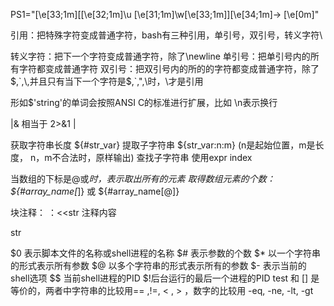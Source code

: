   PS1="\[\e[33;1m\][\[\e[32;1m\]\u \[\e[31;1m\]\w\[\e[33;1m\]]\[\e[34;1m\]-> \[\e[0m\]"


引用：把特殊字符变成普通字符，bash有三种引用，单引号，双引号，转义字符\

转义字符：把下一个字符变成普通字符，除了\newline
单引号：把单引号内的所有字符都变成普通字符
双引号：把双引号内的所的的字符都变成普通字符，除了$,`,\,并且只有当下一个字符是$,`,",\时，\才是引用

形如$'string'的单词会按照ANSI C的标准进行扩展，比如 \n表示换行

|& 相当于 2>&1 |


获取字符串长度 ${#str_var}
提取子字符串   ${str_var:n:m}
(n是起始位置，m是长度， n，m不合法时，原样输出)
查找子字符串   使用expr index 

当数组的下标是@或*时，表示取出所有的元素
取得数组元素的个数： ${#array_name[*]}
或 
${#array_name[@]}

 
块注释： ：<<str 注释内容
 
str
 

 
$0 表示脚本文件的名称或shell进程的名称
$# 表示参数的个数
$* 以一个字符串的形式表示所有参数
$@ 以多个字符串的形式表示所有的参数
$- 表示当前的shell选项
$$ 当前shell进程的PID
$!后台运行的最后一个进程的PID
test 和 [] 是等价的，两者中字符串的比较用== ,!=, < , > ，数字的比较用 -eq, -ne, -lt, -gt 